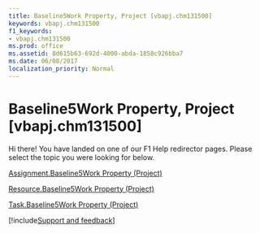 ```yaml
---
title: Baseline5Work Property, Project [vbapj.chm131500]
keywords: vbapj.chm131500
f1_keywords:
- vbapj.chm131500
ms.prod: office
ms.assetid: 8d615b63-692d-4000-abda-1858c926bba7
ms.date: 06/08/2017
localization_priority: Normal
---
```



# Baseline5Work Property, Project [vbapj.chm131500]

Hi there! You have landed on one of our F1 Help redirector pages. Please select the topic you were looking for below.

[Assignment.Baseline5Work Property (Project)](https://msdn.microsoft.com/library/16893da5-816f-4cdc-c256-09c3860532a6%28Office.15%29.aspx)

[Resource.Baseline5Work Property (Project)](https://msdn.microsoft.com/library/0df841e3-9c88-f252-2f30-f64f7507369a%28Office.15%29.aspx)

[Task.Baseline5Work Property (Project)](https://msdn.microsoft.com/library/2b9eab7b-9286-d1b3-8072-e6db2eccf85d%28Office.15%29.aspx)

[!include[Support and feedback](~/includes/feedback-boilerplate.md)]